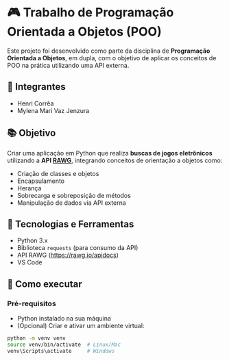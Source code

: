 # 🎮 Trabalho de Programação Orientada a Objetos (POO)

Este projeto foi desenvolvido como parte da disciplina de **Programação Orientada a Objetos**, em dupla, com o objetivo de aplicar os conceitos de POO na prática utilizando uma API externa.

## 👥 Integrantes

- Henri Corrêa  
- Mylena Mari Vaz Jenzura

## 📚 Objetivo

Criar uma aplicação em Python que realiza **buscas de jogos eletrônicos** utilizando a **API [RAWG](https://rawg.io/apidocs)**, integrando conceitos de orientação a objetos como:

- Criação de classes e objetos
- Encapsulamento
- Herança
- Sobrecarga e sobreposição de métodos
- Manipulação de dados via API externa

## 🔧 Tecnologias e Ferramentas

- Python 3.x
- Biblioteca `requests` (para consumo da API)
- API RAWG (https://rawg.io/apidocs)
- VS Code

## 🚀 Como executar

### Pré-requisitos

- Python instalado na sua máquina
- (Opcional) Criar e ativar um ambiente virtual:

```bash
python -m venv venv
source venv/bin/activate  # Linux/Mac
venv\Scripts\activate     # Windows
